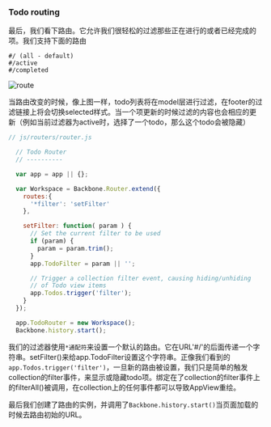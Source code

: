 ### Todo routing

最后，我们看下路由。它允许我们很轻松的过滤那些正在进行的或者已经完成的项。我们支持下面的路由

```
#/ (all - default)
#/active
#/completed
```

![route](https://addyosmani.com/backbone-fundamentals/img/todos_e.png)

当路由改变的时候，像上图一样，todo列表将在model层进行过滤，在footer的过滤链接上将会切换selected样式。当一个项更新的时候过滤的内容也会相应的更新（例如当前过滤器为active时，选择了一个todo，那么这个todo会被隐藏）

```javascript
// js/routers/router.js

  // Todo Router
  // ----------

  var app = app || {};

  var Workspace = Backbone.Router.extend({
    routes:{
      '*filter': 'setFilter'
    },

    setFilter: function( param ) {
      // Set the current filter to be used
      if (param) {
        param = param.trim();
      }
      app.TodoFilter = param || '';

      // Trigger a collection filter event, causing hiding/unhiding
      // of Todo view items
      app.Todos.trigger('filter');
    }
  });

  app.TodoRouter = new Workspace();
  Backbone.history.start();
```

我们的过滤器使用`*通配符`来设置一个默认的路由。它在URL'#/'的后面传递一个字符串。setFilter()来给app.TodoFilter设置这个字符串。正像我们看到的`app.Todos.trigger('filter')`，一旦新的路由被设置，我们只是简单的触发collection的filter事件，来显示或隐藏todo项。绑定在了collection的filter事件上的filterAll()被调用，在collection上的任何事件都可以导致AppView重绘。

最后我们创建了路由的实例，并调用了`Backbone.history.start()`当页面加载的时候去路由初始的URL。

